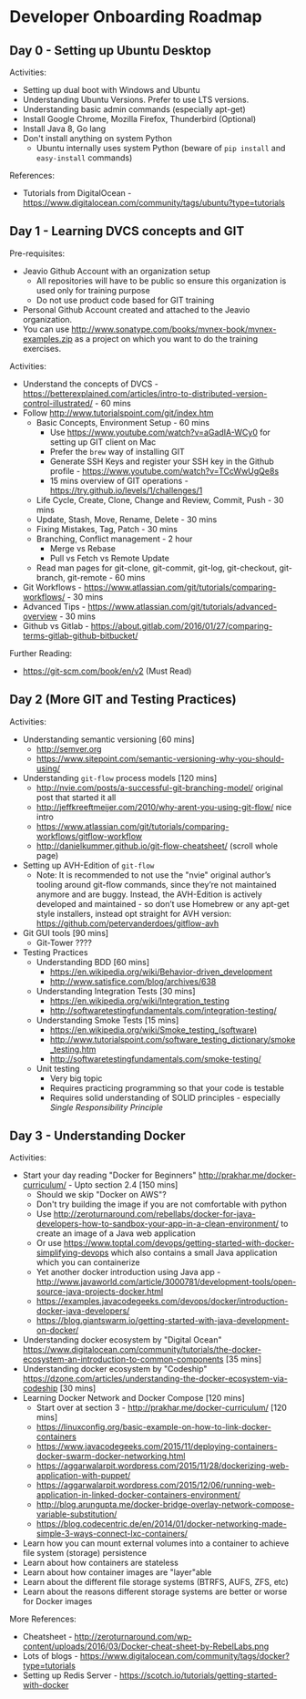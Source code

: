 # Developer Onboarding Roadmap

## Day 0 - Setting up Ubuntu Desktop

Activities:
* Setting up dual boot with Windows and Ubuntu
* Understanding Ubuntu Versions. Prefer to use LTS versions.
* Understanding basic admin commands (especially apt-get)
* Install Google Chrome, Mozilla Firefox, Thunderbird (Optional)
* Install Java 8, Go lang
* Don't install anything on system Python
    - Ubuntu internally uses system Python (beware of `pip install` and `easy-install` commands)

References:
* Tutorials from DigitalOcean - https://www.digitalocean.com/community/tags/ubuntu?type=tutorials

## Day 1 - Learning DVCS concepts and GIT

Pre-requisites: 
* Jeavio Github Account with an organization setup 
	* All repositories will have to be public so ensure this organization is used only for training purpose
	* Do not use product code based for GIT training
* Personal Github Account created and attached to the Jeavio organization.
* You can use http://www.sonatype.com/books/mvnex-book/mvnex-examples.zip as a project on which you want to do the training exercises.

Activities:
* Understand the concepts of DVCS - https://betterexplained.com/articles/intro-to-distributed-version-control-illustrated/ - 60 mins
* Follow http://www.tutorialspoint.com/git/index.htm 
    - Basic Concepts, Environment Setup - 60 mins
        + Use https://www.youtube.com/watch?v=aGadIA-WCy0 for setting up GIT client on Mac
        + Prefer the `brew` way of installing GIT
        + Generate SSH Keys and register your SSH key in the Github profile - https://www.youtube.com/watch?v=TCcWwUgQe8s
        + 15 mins overview of GIT operations - https://try.github.io/levels/1/challenges/1 
    - Life Cycle, Create, Clone, Change and Review, Commit, Push - 30 mins
    - Update, Stash, Move, Rename, Delete - 30 mins
    - Fixing Mistakes, Tag, Patch - 30 mins
    - Branching, Conflict management - 2 hour
        + Merge vs Rebase
        + Pull vs Fetch vs Remote Update
    - Read man pages for git-clone, git-commit, git-log, git-checkout, git-branch, git-remote - 60 mins
* Git Workflows - https://www.atlassian.com/git/tutorials/comparing-workflows/ - 30 mins
* Advanced Tips - https://www.atlassian.com/git/tutorials/advanced-overview - 30 mins
* Github vs Gitlab - https://about.gitlab.com/2016/01/27/comparing-terms-gitlab-github-bitbucket/

Further Reading:
* https://git-scm.com/book/en/v2 (Must Read)

## Day 2 (More GIT and Testing Practices)
Activities:
* Understanding semantic versioning [60 mins]
    - http://semver.org
    - https://www.sitepoint.com/semantic-versioning-why-you-should-using/
* Understanding `git-flow` process models [120 mins]
    - http://nvie.com/posts/a-successful-git-branching-model/ original post that started it all
    - http://jeffkreeftmeijer.com/2010/why-arent-you-using-git-flow/ nice intro
    - https://www.atlassian.com/git/tutorials/comparing-workflows/gitflow-workflow
    - http://danielkummer.github.io/git-flow-cheatsheet/ (scroll whole page)
* Setting up AVH-Edition of `git-flow`
    - Note: It is recommended to not use the "nvie" original author’s tooling around git-flow commands, since they’re not maintained anymore and are buggy. Instead, the AVH-Edition is actively developed and maintained - so don’t use Homebrew or any apt-get style installers, instead opt straight for AVH version: https://github.com/petervanderdoes/gitflow-avh
* Git GUI tools [90 mins]
    - Git-Tower ????
* Testing Practices
    - Understanding BDD [60 mins]
        + https://en.wikipedia.org/wiki/Behavior-driven_development
        + http://www.satisfice.com/blog/archives/638
    - Understanding Integration Tests [30 mins]
        + https://en.wikipedia.org/wiki/Integration_testing
        + http://softwaretestingfundamentals.com/integration-testing/
    - Understanding Smoke Tests [15 mins]
        + https://en.wikipedia.org/wiki/Smoke_testing_(software)
        + http://www.tutorialspoint.com/software_testing_dictionary/smoke_testing.htm
        + http://softwaretestingfundamentals.com/smoke-testing/
    - Unit testing
        + Very big topic
        + Requires practicing programming so that your code is testable
        + Requires solid understanding of SOLID principles - especially *Single Responsibility Principle*

## Day 3 - Understanding Docker

Activities:
* Start your day reading "Docker for Beginners" http://prakhar.me/docker-curriculum/ - Upto section 2.4 [150 mins]
    - Should we skip "Docker on AWS"?
    - Don't try building the image if you are not comfortable with python
    - Use http://zeroturnaround.com/rebellabs/docker-for-java-developers-how-to-sandbox-your-app-in-a-clean-environment/ to create an image of a Java web application
    - Or use https://www.toptal.com/devops/getting-started-with-docker-simplifying-devops which also contains a small Java application which you can containerize
    - Yet another docker introduction using Java app - http://www.javaworld.com/article/3000781/development-tools/open-source-java-projects-docker.html
    - https://examples.javacodegeeks.com/devops/docker/introduction-docker-java-developers/
    - https://blog.giantswarm.io/getting-started-with-java-development-on-docker/
* Understanding docker ecosystem by "Digital Ocean" https://www.digitalocean.com/community/tutorials/the-docker-ecosystem-an-introduction-to-common-components [35 mins]
* Understanding docker ecosystem by "Codeship" https://dzone.com/articles/understanding-the-docker-ecosystem-via-codeship [30 mins]
* Learning Docker Network and Docker Compose [120 mins]
    - Start over at section 3 - http://prakhar.me/docker-curriculum/ [120 mins]
    - https://linuxconfig.org/basic-example-on-how-to-link-docker-containers
    - https://www.javacodegeeks.com/2015/11/deploying-containers-docker-swarm-docker-networking.html
    - https://aggarwalarpit.wordpress.com/2015/11/28/dockerizing-web-application-with-puppet/
    - https://aggarwalarpit.wordpress.com/2015/12/06/running-web-application-in-linked-docker-containers-environment/
    - http://blog.arungupta.me/docker-bridge-overlay-network-compose-variable-substitution/
    - https://blog.codecentric.de/en/2014/01/docker-networking-made-simple-3-ways-connect-lxc-containers/
* Learn how you can mount external volumes into a container to achieve file system (storage) persistence 
* Learn about how containers are stateless
* Learn about how container images are "layer"able
* Learn about the different file storage systems (BTRFS, AUFS, ZFS, etc)
* Learn about the reasons different storage systems are better or worse for Docker images

More References:
* Cheatsheet - http://zeroturnaround.com/wp-content/uploads/2016/03/Docker-cheat-sheet-by-RebelLabs.png
* Lots of blogs - https://www.digitalocean.com/community/tags/docker?type=tutorials
* Setting up Redis Server - https://scotch.io/tutorials/getting-started-with-docker
